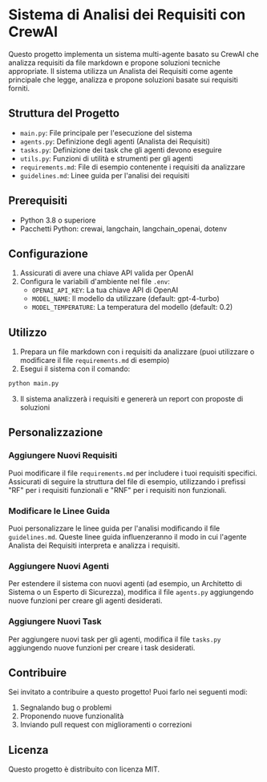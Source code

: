 # Sistema di Analisi dei Requisiti con CrewAI

Questo progetto implementa un sistema multi-agente basato su CrewAI che analizza requisiti da file markdown e propone soluzioni tecniche appropriate. Il sistema utilizza un Analista dei Requisiti come agente principale che legge, analizza e propone soluzioni basate sui requisiti forniti.

## Struttura del Progetto

- `main.py`: File principale per l'esecuzione del sistema
- `agents.py`: Definizione degli agenti (Analista dei Requisiti)
- `tasks.py`: Definizione dei task che gli agenti devono eseguire
- `utils.py`: Funzioni di utilità e strumenti per gli agenti
- `requirements.md`: File di esempio contenente i requisiti da analizzare
- `guidelines.md`: Linee guida per l'analisi dei requisiti

## Prerequisiti

- Python 3.8 o superiore
- Pacchetti Python: crewai, langchain, langchain_openai, dotenv

## Configurazione

1. Assicurati di avere una chiave API valida per OpenAI
2. Configura le variabili d'ambiente nel file `.env`:
   - `OPENAI_API_KEY`: La tua chiave API di OpenAI
   - `MODEL_NAME`: Il modello da utilizzare (default: gpt-4-turbo)
   - `MODEL_TEMPERATURE`: La temperatura del modello (default: 0.2)

## Utilizzo

1. Prepara un file markdown con i requisiti da analizzare (puoi utilizzare o modificare il file `requirements.md` di esempio)
2. Esegui il sistema con il comando:

```bash
python main.py
```

3. Il sistema analizzerà i requisiti e genererà un report con proposte di soluzioni

## Personalizzazione

### Aggiungere Nuovi Requisiti

Puoi modificare il file `requirements.md` per includere i tuoi requisiti specifici. Assicurati di seguire la struttura del file di esempio, utilizzando i prefissi "RF" per i requisiti funzionali e "RNF" per i requisiti non funzionali.

### Modificare le Linee Guida

Puoi personalizzare le linee guida per l'analisi modificando il file `guidelines.md`. Queste linee guida influenzeranno il modo in cui l'agente Analista dei Requisiti interpreta e analizza i requisiti.

### Aggiungere Nuovi Agenti

Per estendere il sistema con nuovi agenti (ad esempio, un Architetto di Sistema o un Esperto di Sicurezza), modifica il file `agents.py` aggiungendo nuove funzioni per creare gli agenti desiderati.

### Aggiungere Nuovi Task

Per aggiungere nuovi task per gli agenti, modifica il file `tasks.py` aggiungendo nuove funzioni per creare i task desiderati.

## Contribuire

Sei invitato a contribuire a questo progetto! Puoi farlo nei seguenti modi:

1. Segnalando bug o problemi
2. Proponendo nuove funzionalità
3. Inviando pull request con miglioramenti o correzioni

## Licenza

Questo progetto è distribuito con licenza MIT.
